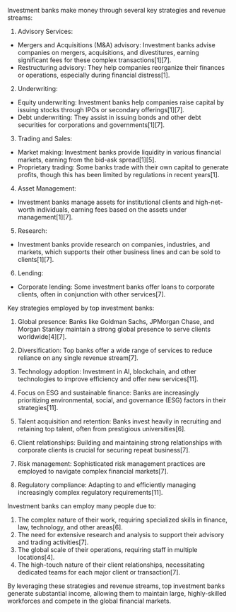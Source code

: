 Investment banks make money through several key strategies and revenue streams:

1. Advisory Services:
- Mergers and Acquisitions (M&A) advisory: Investment banks advise companies on mergers, acquisitions, and divestitures, earning significant fees for these complex transactions[1][7].
- Restructuring advisory: They help companies reorganize their finances or operations, especially during financial distress[1].

2. Underwriting:
- Equity underwriting: Investment banks help companies raise capital by issuing stocks through IPOs or secondary offerings[1][7].
- Debt underwriting: They assist in issuing bonds and other debt securities for corporations and governments[1][7].

3. Trading and Sales:
- Market making: Investment banks provide liquidity in various financial markets, earning from the bid-ask spread[1][5].
- Proprietary trading: Some banks trade with their own capital to generate profits, though this has been limited by regulations in recent years[1].

4. Asset Management:
- Investment banks manage assets for institutional clients and high-net-worth individuals, earning fees based on the assets under management[1][7].

5. Research:
- Investment banks provide research on companies, industries, and markets, which supports their other business lines and can be sold to clients[1][7].

6. Lending:
- Corporate lending: Some investment banks offer loans to corporate clients, often in conjunction with other services[7].

Key strategies employed by top investment banks:

1. Global presence: Banks like Goldman Sachs, JPMorgan Chase, and Morgan Stanley maintain a strong global presence to serve clients worldwide[4][7].

2. Diversification: Top banks offer a wide range of services to reduce reliance on any single revenue stream[7].

3. Technology adoption: Investment in AI, blockchain, and other technologies to improve efficiency and offer new services[11].

4. Focus on ESG and sustainable finance: Banks are increasingly prioritizing environmental, social, and governance (ESG) factors in their strategies[11].

5. Talent acquisition and retention: Banks invest heavily in recruiting and retaining top talent, often from prestigious universities[6].

6. Client relationships: Building and maintaining strong relationships with corporate clients is crucial for securing repeat business[7].

7. Risk management: Sophisticated risk management practices are employed to navigate complex financial markets[7].

8. Regulatory compliance: Adapting to and efficiently managing increasingly complex regulatory requirements[11].

Investment banks can employ many people due to:

1. The complex nature of their work, requiring specialized skills in finance, law, technology, and other areas[6].
2. The need for extensive research and analysis to support their advisory and trading activities[7].
3. The global scale of their operations, requiring staff in multiple locations[4].
4. The high-touch nature of their client relationships, necessitating dedicated teams for each major client or transaction[7].

By leveraging these strategies and revenue streams, top investment banks generate substantial income, allowing them to maintain large, highly-skilled workforces and compete in the global financial markets.

